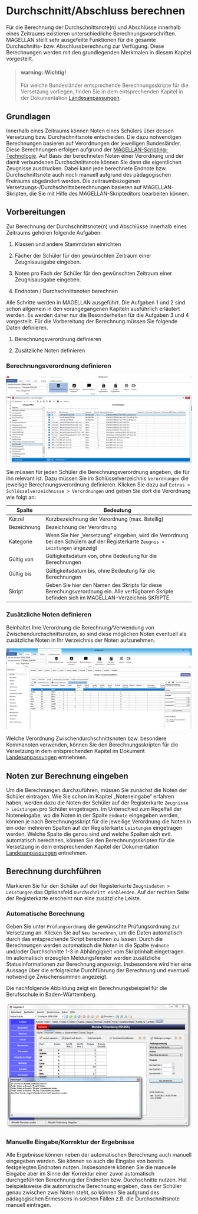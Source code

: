 # Durchschnitt/Abschluss berechnen

Für die Berechnung der Durchschnittsnote(n) und Abschlüsse innerhalb eines Zeitraums existieren unterschiedliche Berechnungsvorschriften. MAGELLAN stellt sehr ausgefeilte Funktionen für die gesamte Durchschnitts- bzw. Abschlussberechnung zur Verfügung. Diese Berechnungen werden mit den grundlegenden Merkmalen in diesem Kapitel vorgestellt. 

> #### warning::Wichtig!
>
> Für welche Bundesländer entsprechende Berechnungsskripte für die Versetzung vorliegen, finden Sie in dem entsprechenden Kapitel in der Dokumentation [Landesanpassungen](https://doc.la.stueber.de/).

## Grundlagen

Innerhalb eines Zeitraums können Noten eines Schülers über dessen Versetzung bzw. Durchschnittsnote entscheiden. Die dazu notwendigen Berechnungen basieren auf Verordnungen der jeweiligen Bundesländer. Diese Berechnungen erfolgen aufgrund der [MAGELLAN-Scripting-Technologie](https://doc.MAGELLAN-scripting.stueber.de/). Auf Basis der berechneten Noten einer Verordnung und der damit verbundenen Durchschnittsnote können Sie dann die eigentlichen Zeugnisse ausdrucken. Dabei kann jede berechnete Endnote bzw. Durchschnittsnote auch noch manuell aufgrund des pädagogischen Freiraums abgeändert werden. Die zeitraumbezogenen Versetzungs-/Durchschnittsberechnungen basieren auf MAGELLAN-Skripten, die Sie mit Hilfe des MAGELLAN-Skripteditors bearbeiten können.

## Vorbereitungen

Zur Berechnung der Durchschnittsnote(n) und Abschlüsse innerhalb eines Zeitraums gehören folgende Aufgaben:

1. Klassen und andere Stammdaten einrichten

2. Fächer der Schüler für den gewünschten Zeitraum einer Zeugnisausgabe eingeben.

3. Noten pro Fach der Schüler für den gewünschten Zeitraum einer Zeugnisausgabe eingeben.

4. Endnoten / Durchschnittsnoten berechnen


Alle Schritte werden in MAGELLAN ausgeführt. Die Aufgaben 1 und 2 sind schon allgemein in den vorangegangenen Kapiteln ausführlich erläutert werden. Es werden daher nur die Besonderheiten für die Aufgaben 3 und 4 vorgestellt. Für die Vorbereitung der Berechnung müssen Sie folgende Daten definieren.

1. Berechnungsverordnung definieren

2. Zusätzliche Noten definieren

### Berechnungsverordnung definieren
 
![Geben Sie hier die Berechnungsverordnung mit der Kategorie „Versetzung“ ein.](../assets/images/durchschnitt/durchschnitt1.png)

Sie müssen für jeden Schüler die Berechnungsverordnung angeben, die für ihn relevant ist. Dazu müssen Sie im Schlüsselverzeichnis `Verordnungen` die jeweilige Berechnungsverordnung definieren. Klicken Sie dazu auf `Extras > Schlüsselverzeichnisse > Verordnungen` und geben Sie dort die Verordnung wie folgt an:

Spalte      | Bedeutung
----------- | ---------
Kürzel      | Kurzbezeichnung der Verordnung (max. 8stellig)
Bezeichnung | Bezeichnung der Verordnung
Kategorie   | Wenn Sie hier „Versetzung“ eingeben, wird die Verordnung bei den Schülern auf der Registerkarte `Zeugnis > Leistungen` angezeigt
Gültig von  | Gültigkeitsdatum von, ohne Bedeutung für die Berechnungen
Gültig bis  | Gültigkeitsdatum bis, ohne Bedeutung für die Berechnungen
Skript      | Geben Sie hier den Namen des Skripts für diese Berechungsverordnung ein. Alle verfügbaren Skripte befinden sich im MAGELLAN-Verzeichnis SKRIPTE.

### Zusätzliche Noten definieren

Beinhaltet Ihre Verordnung die Berechnung/Verwendung von Zwischendurchschnittsnoten, so sind diese möglichen Noten eventuell als zusätzliche Noten in Ihr Verzeichnis der Noten aufzunehmen.
 
![Die Noten „2,8“ oder „3,7“ in der Spalte "Schriftl. Note 2" können nur eingetragen werden, wenn dies auch im Verzeichnis der Noten „Verzeichnisse > Noten“ definiert sind.](../assets/images/durchschnitt/durchschnitt2.png)

Welche Verordnung Zwischendurchschnittsnoten bzw. besondere Kommanoten verwenden, können Sie den Berechnungsskripten für die Versetzung in dem entsprechenden Kapitel im Dokument [Landesanpassungen](https://doc.la.stueber.de/) entnehmen.

## Noten zur Berechnung eingeben

Um die Berechnungen durchzuführen, müssen Sie zunächst die Noten der Schüler eintragen. Wie Sie schon im Kapitel „Noteneingabe“ erfahren haben, werden dazu die Noten der Schüler auf der Registerkarte `Zeugnisse > Leistungen` pro Schüler eingetragen. Im Unterschied zum Regelfall der Noteneingabe, wo die Noten in der Spalte `Endnote` eingegeben werden, können je nach Berechnungsskript für die jeweilige Verordnung die Noten in ein oder mehreren Spalten auf der Registerkarte `Leistungen` eingetragen werden. Welche Spalte die genau sind und welche Spalten sich evtl. automatisch berechnen, können Sie den Berechnungsskripten für die Versetzung in dem entsprechenden Kapitel der Dokumentation [Landesanpassungen](https://doc.la.stueber.de/) entnehmen.

## Berechnung durchführen

Markieren Sie für den Schüler auf der Registerkarte `Zeugnisdaten > Leistungen` das Optionsfeld `Durchschnitt einblenden`. Auf der rechten Seite der Registerkarte erscheint nun eine zusätzliche Leiste.

### Automatische Berechnung

Geben Sie unter `Prüfungsordnung` die gewünschte Prüfungsordnung zur Versetzung an. Klicken Sie auf `Neu berechnen`, um die Daten automatisch durch das entsprechende Skript berechnen zu lassen. Durch die Berechnungen werden automatisch die Noten in die Spalte `Endnote` und/oder Durchschnitte 1-3 in Abhängigkeit vom Skriptinhalt eingetragen. Im automatisch erzeugten Meldungsfenster werden zusätzliche Statusinformationen zur Berechnung angezeigt. Insbesondere wird hier eine Aussage über die erfolgreiche Durchführung der Berechnung und eventuell notwendige Zwischensummen angezeigt. 

Die nachfolgende Abbildung zeigt ein Berechnungsbeispiel für die Berufsschule in Baden-Württemberg.

![Meldung nach der automatischen Berechnung der Durchschnittsnote.](../assets/images/durchschnitt/durchschnitt3.png)

### Manuelle Eingabe/Korrektur der Ergebnisse

Alle Ergebnisse können neben der automatischen Berechnung auch manuell eingegeben werden. Sie können so auch die Eingabe von bereits festgelegten Endnoten nutzen. Insbesondere können Sie die manuelle Eingabe aber im Sinne der Korrektur einer zuvor automatisch durchgeführten Berechnung der Endnoten bzw. Durchschnitte nutzen. Hat beispielsweise die automatische Berechnung ergeben, dass der Schüler genau zwischen zwei Noten steht, so können Sie aufgrund des pädagogischen Ermessens in solchen Fällen z.B. die Durchschnittsnote manuell eintragen.
